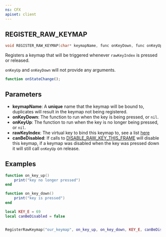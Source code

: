 ```yaml
---
ns: CFX
apiset: client
---
```

## REGISTER_RAW_KEYMAP

```c
void REGISTER_RAW_KEYMAP(char* keymapName, func onKeyDown, func onKeyUp, int rawKeyIndex, BOOL canBeDisabled);
```

Registers a keymap that will be triggered whenever `rawKeyIndex` is pressed or released.

`onKeyUp` and `onKeyDown` will not provide any arguments.
```ts
function onStateChange();
```

## Parameters
* **keymapName**: A **unique** name that the keymap will be bound to, duplicates will result in the keymap not being registered.
* **onKeyDown**: The function to run when the key is being pressed, or `nil`.
* **onKeyUp**: The function to run when the key is no longer being pressed, or `nil`.
* **rawKeyIndex**: The virtual key to bind this keymap to, see a list [here](https://learn.microsoft.com/en-us/windows/win32/inputdev/virtual-key-codes)
* **canBeDisabled**: If calls to [DISABLE_RAW_KEY_THIS_FRAME](#_0x8BCF0014) will disable this keymap, if a keymap was disabled when the key was pressed down it will still call `onKeyUp` on release.

## Examples
```lua
function on_key_up()
	print("key no longer pressed")
end

function on_key_down()
	print("key is pressed")
end

local KEY_E = 69
local canBeDisabled = false


RegisterRawKeymap("our_keymap", on_key_up, on_key_down, KEY_E, canBeDisabled)
```
